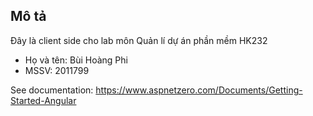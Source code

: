 ﻿## Mô tả

Đây là client side cho lab môn Quản lí dự án phần mềm HK232
- Họ và tên: Bùi Hoàng Phi
- MSSV: 2011799
  
See documentation: https://www.aspnetzero.com/Documents/Getting-Started-Angular
